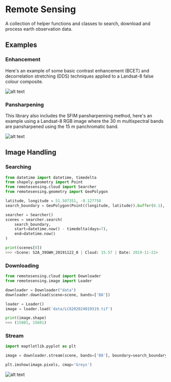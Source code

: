 # Remote Sensing

A collection of helper functions and classes to search, download and process earth observation data.

## Examples

### Enhancement

Here's an example of some basic contrast enhancement (BCET) and decorrelation
stretching (DDS) techniques applied to a Landsat-8 false colour composite. 

![alt text](https://github.com/barnabygordon/remote-sensing/blob/master/assets/enhance.png)


### Pansharpening

This library also includes the SFIM pansharpenning method,
here's an example using a Landsat-8 RGB image where the 30 m multispectral
bands are pansharpened using the 15 m panchromatic band.

![alt text](https://github.com/barnabygordon/remote-sensing/blob/master/assets/pansharpening.gif)


## Image Handling

### Searching

```python
from datetime import datetime, timedelta
from shapely.geometry import Point
from remotesensing.cloud import Searcher
from remotesensing.geometry import GeoPolygon

latitude, longitude = 51.507351, -0.127758
search_boundary = GeoPolygon(Point((longitude, latitude)).buffer(0.1), epsg=4326)

searcher = Searcher()
scenes = searcher.search(
    search_boundary, 
    start=datetime.now() - timedelta(days=7),
    end=datetime.now()
)

print(scenes[0])
>>> <Scene: S2A_39GWH_20191122_0 | Cloud: 15.57 | Date: 2019-11-22>
```

### Downloading

```python
from remotesensing.cloud import Downloader
from remotesensing.image import Loader

downloader = Downloader("data")
downloader.download(scene=scene, bands=['B8'])

loader = Loader()
image = loader.load('data/LC8202024019319.tif')

print(image.shape)
>>> (15801, 15601)
```

### Stream

```python
import maptlotlib.pyplot as plt

image = downloader.stream(scene, bands=['B8'], boundary=search_boundary.transform(scene.epsg))

plt.imshow(image.pixels, cmap='Greys')
```
![alt text](https://github.com/barnabygordon/remote-sensing/blob/master/assets/stream.png)
